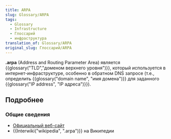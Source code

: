 ```yaml
---
title: ARPA
slug: Glossary/ARPA
tags:
  - Glossary
  - Infrastructure
  - Глоссарий
  - инфраструктура
translation_of: Glossary/ARPA
original_slug: Глоссарий/ARPA
---
```

**.arpa** (Address and Routing Parameter Area) является {{glossary("TLD","доменом верхнего уровня")}}, который используется в интернет-инфраструктуре, особенно в обратном DNS запросе (т.е., определить {{glossary("domain name", "имя домена")}} для заданного {{glossary("IP address", "IP адреса")}}).

## Подробнее

### Общие сведения

- [Официальный веб-сайт](http://www.iana.org/domains/arpa)
- {{Interwiki("wikipedia", ".arpa")}} на Википедии
